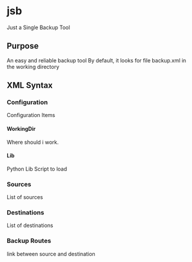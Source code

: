 # jsb

Just a Single Backup Tool

## Purpose

An easy and reliable backup tool
By default, it looks for file backup.xml in the working directory

## XML Syntax
### Configuration

Configuration Items

#### WorkingDir

Where should i work.

#### Lib

Python Lib Script to load 

### Sources

List of sources

### Destinations

List of destinations

### Backup Routes

link between source and destination
